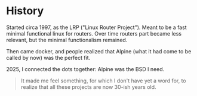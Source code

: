 # History

Started circa 1997, as the LRP ("Linux Router Project"). Meant to be a
fast minimal functional linux for routers. Over time routers part
became less relevant, but the minimal functionalism remained.

Then came docker, and people realized that Alpine (what it had come to
be called by now) was the perfect fit.

2025, I connected the dots together: Alpine was the BSD I need.

> It made me feel something, for which I don't have yet a word for, to
  realize that all these projects are now 30-ish years old.